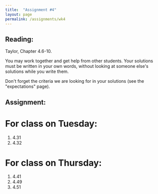 ```yaml
---
title:  "Assignment #4"
layout: page
permalink: /assignments/wk4
---
```


## Reading:  
Taylor, Chapter 4.6-10.

You may work together and get help from other students. Your solutions must be written in your own words, without looking at someone else's solutions while you write them.

Don't forget the criteria we are looking for in your solutions (see the "expectations" page).

## Assignment:

# For class on Tuesday:

1. 4.31
2. 4.32

# For class on Thursday:

1. 4.41
2. 4.49
3. 4.51
